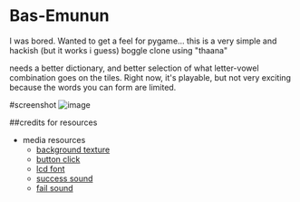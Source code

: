 # Bas-Emunun

I was bored. Wanted to get a feel for pygame… this is a very simple and hackish (but it works i guess) boggle clone using "thaana"

needs a better dictionary, and better selection of what letter-vowel combination goes on the tiles. Right now, it's playable, but not very exciting because the words you can form are limited.

#screenshot
![image](http://i.imgur.com/bZH9hDZ.png)


##credits for resources

+ media resources
	- [background texture](http://emodjsteph.deviantart.com/art/Wood-Texture-179169141)
	- [button click](http://www.freesound.org/people/DasDeer/sounds/161544/)
	- [lcd font](http://www.dafont.com/advanced-pixel-lcd-7.font)
	- [success sound](http://www.freesound.org/people/grunz/sounds/109662/)
	- [fail sound](http://www.freesound.org/people/fins/sounds/171524/)